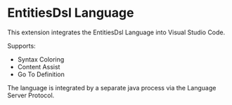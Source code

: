 # EntitiesDsl Language

This extension integrates the EntitiesDsl Language into Visual Studio Code.

Supports:

* Syntax Coloring
* Content Assist
* Go To Definition

The language is integrated by a separate java process via the Language Server Protocol.
